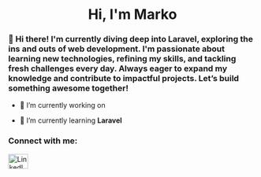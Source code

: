 <h1 align="center">Hi, I'm Marko</h1>
<h3>👋 Hi there! I'm currently diving deep into Laravel, exploring the ins and outs of web development. I'm passionate about learning new technologies, refining my skills, and tackling fresh challenges every day. Always eager to expand my knowledge and contribute to impactful projects. Let’s build something awesome together!</h3>

- 🔭 I’m currently working on 

- 🌱 I’m currently learning **Laravel**


<h3 align="left">Connect with me:</h3>
<p align="left">
<a href="https://www.linkedin.com/in/marko-shiljkovski-60228a23b/" target="blank"><img align="center" src="https://raw.githubusercontent.com/rahuldkjain/github-profile-readme-generator/master/src/images/icons/Social/linked-in-alt.svg" alt="LinkedIn-Logo" height="30" width="40" /></a>
</p>

